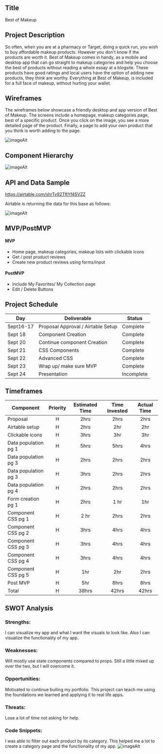 
## Title

Best of Makeup

## Project Description

So often, when you are at a pharmacy or Target, doing a quick run, you wish to buy affordable makeup products. However you don't know if the products are worth it. Best of Makeup comes in handy, as a mobile and desktop app that can go straight to makeup categories and help you choose the best of products without reading a whole essay at a blogsite. These products have good ratings and local users have the option of adding new products, they think are worthy. Everything at Best of Makeup, is included for a full face of makeup, without hurting your wallet.

## Wireframes

The wireframes below showcase a friendly desktop and app version of Best of Makeup. The screens include a homepage, makeup categories page, best of a specific product. Once you click on the image, you see a more detailed page of the product. Finally, a page to add your own product that you think is worth adding to the page.

![imageAlt](https://i.imgur.com/VIyszRt.png)

## Component Hierarchy

![imageAlt](https://i.imgur.com/wnOpsjk.png)

## API and Data Sample

https://airtable.com/shrTv92TftYf4SVZZ

Airtable is returning the data for this base as follows:

![imageAlt](https://imgur.com/wkE2q1V.png)

 ## MVP/PostMVP

#### MVP

- Home page, makeup categories, makeup lists with clickable icons
- Get / post product reviews
- Create new product reviews using forms/input

#### PostMVP

- Include My Favorites/ My Collection page  
- Edit / Delete Buttons



## Project Schedule

| Day      | Deliverable                                | Status   |
| -------- | ------------------------------------------ | -------- |
| Sept16-17| Proposal Approval / Airtable Setup         | Complete |
| Sept 18  | Component Creation                         | Complete |
| Sept 20  | Continue component Creation                | Complete |
| Sept 21  | CSS Components                             | Complete |
| Sept 22  | Advanced CSS                               | Complete |
| Sept 23  | Wrap up/ make sure MVP                     | Complete |                               
| Sept 24  | Presentation                               |Incomplete|

## Timeframes

| Component                 | Priority | Estimated Time | Time Invested | Actual Time |
| ------------------------- | :------: | :------------: | :-----------: | :---------: |
| Proposal                  |    H     |      2hrs      |     2hrs      |    2hrs     |
| Airtable setup            |    H     |      2hrs      |      2hr      |     2hr     |
| Clickable icons           |    H     |      3hrs      |      3hr      |     3hr     |
| Data population pg 1      |    H     |      5hrs      |     5hrs      |    4hrs     |
| Data population pg 3      |    H     |      2hrs      |     2hrs      |    2hrs     |
| Data population pg 3      |    H     |      3hrs      |     2hrs      |    2hrs     |
| Data population pg 4      |    H     |      2hrs      |     2hrs      |    2hrs     |
| Form creation pg 1        |    H     |      2hrs      |     1 hr      |    1hr      |   
| Component CSS pg 1        |    H     |      2 hr      |     2hrs      |    2hrs     |
| Component CSS pg 2        |    H     |      3hrs      |     4hrs      |    4hrs     |
| Component CSS pg 3        |    H     |      3hrs      |     4hrs      |    4hrs     |
| Component CSS pg 4        |    H     |      3hrs      |     4hrs      |    4hrs     |
| Component CSS pg 5        |    H     |      1hr       |     2hr       |    2hrs     |
| Post MVP                  |    H     |      5hr       |     8hrs      |    8hrs     |
|Total                      |    H     |    38hrs       |    42hrs      |    42hrs    |

## SWOT Analysis

### Strengths:

I can visualize my app and what I want the visuals to look like. Also I can visualize the functionality of my app.


### Weaknesses:

Will mostly use state components compared to props. Still a little mixed up over the two, but I will overcome it.


### Opportunities:

Motivated to continue builing my portfolio. This project can teach me using the foundations we learned and applying it to real life apps.


### Threats:

Lose a lot of time not asking for help.


### Code Snippets:
I was able to filter out each product by its category. This helped me a lot to create a category page and the functionality of my app.
![imageAlt](https://imgur.com/S2u8J74.png)


